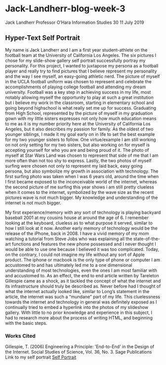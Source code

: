 # Jack-Landherr-blog-week-3

Jack Landherr
Professor O’Hara
Information Studies 30
11 July 2019
## Hyper-Text Self Portrait
My name is Jack Landherr and I am a first year student-athlete on the football team at the University of California Los Angeles. The six pictures I chose for my slide-show gallery self portrait successfully portray my personality. For this project, I wanted to juxtapose my persona as a football player and really try to find pictures that I believe represent my personality and the way I see myself, an easy-going athletic nerd. The picture of myself in the UCLA football uniform was chosen to represent and celebrate the accomplishments of playing college football and attending my dream university. Football was a key step in achieving success in my life, most notably allowing myself the opportunity to play at such a great institution but i believe my work in the classroom, starting in elementary school and going beyond highschool is what really set me up for success. Graduating from High School, represented by the picture of myself in my graduation gown with my little sisters expresses not only how much education means to me as it is my number priority here at the University of California Los Angeles, but it also describes my passion for family. As the oldest of two younger siblings, I made it my goal early on in life to set the best example for my two younger sisters to follow. One virtue/example I am still working on not only setting for my two sisters, but also working on for myself is accepting yourself for who you are and being proud of it. The photo of myself at Star Wars Land was chosen to represent that side of me that I am more often than not too shy to express. Lastly, the two photos of myself surfing were chosen not only to represent my laid back, easy going persona, but also symbolize my growth in association with technology. The first surfing photo was taken when I was 6 years old, around the time when I first became exposed to the inconceivable world of the internet, whereas the second picture of me surfing this year shows i am still pretty clueless when it comes to the internet, symbolized by the wave size as the recent pictures wave is not much bigger. My knowledge and understanding of the internet is not much bigger.

My first experience/memory with any sort of technology is playing backyard baseball 2001 at my cousins house at around the age of 6. I remember looking at the keyboard, clueless as to what purpose it served, similar to how I still look at it now. Another early memory of technology would be the release of the iPhone, back in 2008. I have a vivid memory of my mom watching a tutorial from Steve Jobs who was explaining all the state-of-the-art functions and features the new phone possessed and I never thought I would be able to use one because I believed it was too complicated. Today, on the contrary, I could not imagine my life without any sort of Apple product. The iphone or macbook is the only type of phone or computer I am accustomed to and has ultimately led me to a one dimensional understanding of most technologies, even the ones I am most familiar with and accustomed to. As an effect, the end to end article written by Tareleton Gillespie came as a shock, as it tackled the concept of what the internet and its infrastructure should truly be described as. Never before had I thought of what the internet actually looked like, similar to Long’s statement in the article, the internet was such a “mundane” part of my life. This cluelessness towards the internet and technology in general was definitely exposed as I continually tried to embed a hyperlink into the photos of my slideshow gallery. With little to no prior knowledge and experience in this subject, I had to research more about the process of writing HTML, and beginning with the basic steps. 
### Works Cited
Gillespie, T. (2006) Engineering a Principle: 'End-to-End' in the Design of the Internet. Social Studies of Science, Vol. 36, No. 3. Sage Publications
Link to my self portrait
[Self Portrait](https://jacklandherr.github.io/Jack-Self-Portrait/)
